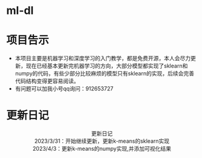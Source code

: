 # ml-dl

# 项目告示

- 本项目主要是机器学习和深度学习的入门教学，都是免费开源，本人会尽力更新，现在已经基本更新完机器学习的方向，大部分模型都实现了sklearn和numpy的代码，有些少部分比较麻烦的模型只有sklearn的实现，后续会完善代码结构变得更容易阅读。
- 有问题可以加我小号qq询问：912653727

# 更新日记

<div align="center">更新日记</div>

<div align="center">2023/3/31：开始继续更新，更新k-means的sklearn实现</div>

<div align="center">2023/4/3：更新k-means的numpy实现,并添加可视化结果</center>

